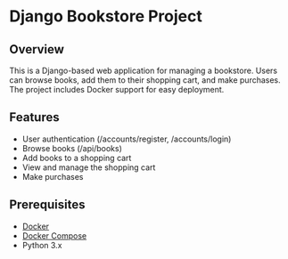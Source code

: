 # Django Bookstore Project

## Overview

This is a Django-based web application for managing a bookstore. Users can browse books, add them to their shopping cart, and make purchases. The project includes Docker support for easy deployment.

## Features

- User authentication (/accounts/register, /accounts/login)
- Browse books (/api/books)
- Add books to a shopping cart
- View and manage the shopping cart 
- Make purchases

## Prerequisites

- [Docker](https://docs.docker.com/get-docker/)
- [Docker Compose](https://docs.docker.com/compose/install/)
- Python 3.x

